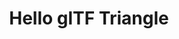 ---
layout: post
id: 'gltf-hello-triangle'
title: 'Hello glTF Triangle'
description: 'Load and parse the simplest glTF containing a single triangle with positions and indices.'
prevDemoId: 'geometry-instancing'
prevDemoTitle: 'Geometry Instancing'
nextDemoId: 'postprocessing-01'
nextDemoTitle: 'Post Processing 01'
---